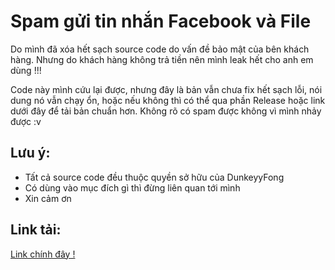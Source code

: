 <h1>Spam gửi tin nhắn Facebook và File</h1>
<p>Do mình đã xóa hết sạch source code do vấn đề bảo mật của bên khách hàng. Nhưng do khách hàng không trả tiền nên mình leak hết cho anh em dùng !!!</p>
<p>Code này mình cứu lại được, nhưng đây là bản vẫn chưa fix hết sạch lỗi, nói dung nó vẫn chạy ổn, hoặc nếu không thì có thể qua phần Release hoặc link dưới đây để tải bản chuẩn hơn. Không rõ có spam được không vì mình nhảy được :v</p>
<h2>Lưu ý:</h2>
<ul>
  <li>Tất cả source code đều thuộc quyền sở hữu của DunkeyyFong</li>
  <li>Có dùng vào mục đích gì thì đừng liên quan tới mình</li>
  <li>Xin cảm ơn</li>
</ul>
<h2>Link tải:</h2>
<a href="https://github.com/dunkeyyfong/Tool-Send-File-and-Messenger/releases/tag/v1.0">Link chính đây !</a>
